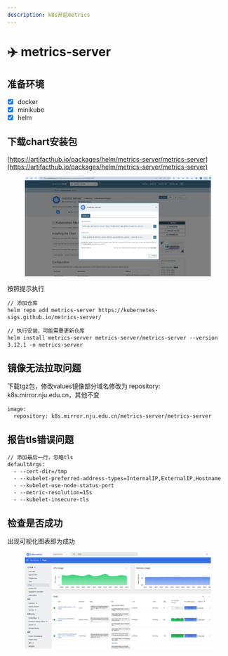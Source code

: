 ```yaml
---
description: k8s开启metrics
---
```


# ✈️ metrics-server

## 准备环境

* [x] docker
* [x] minikube
* [x] helm

## 下载chart安装包

[https://artifacthub.io/packages/helm/metrics-server/metrics-server](https://artifacthub.io/packages/helm/metrics-server/metrics-server)

<figure><img src="../.gitbook/assets/image.png" alt=""><figcaption></figcaption></figure>

按照提示执行

```
// 添加仓库
helm repo add metrics-server https://kubernetes-sigs.github.io/metrics-server/
```

```
// 执行安装，可能需要更新仓库
helm install metrics-server metrics-server/metrics-server --version 3.12.1 -n metrics-server
```

## 镜像无法拉取问题

下载tgz包，修改values镜像部分域名修改为 repository: k8s.mirror.nju.edu.cn，其他不变

```
image:
  repository: k8s.mirror.nju.edu.cn/metrics-server/metrics-server
```

## 报告tls错误问题

```
// 添加最后一行，忽略tls
defaultArgs:
  - --cert-dir=/tmp
  - --kubelet-preferred-address-types=InternalIP,ExternalIP,Hostname
  - --kubelet-use-node-status-port
  - --metric-resolution=15s
  - --kubelet-insecure-tls
```

## 检查是否成功

出现可视化图表即为成功

<figure><img src="../.gitbook/assets/image (1).png" alt=""><figcaption></figcaption></figure>

